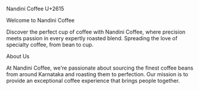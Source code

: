 Nandini Coffee U+2615

Welcome to Nandini Coffee

Discover the perfect cup of coffee with Nandini Coffee, where precision meets passion in every expertly roasted blend. Spreading the love of specialty coffee, from bean to cup.

About Us

At Nandini Coffee, we're passionate about sourcing the finest coffee beans from around Karnataka and roasting them to perfection. Our mission is to provide an exceptional coffee experience that brings people together.
